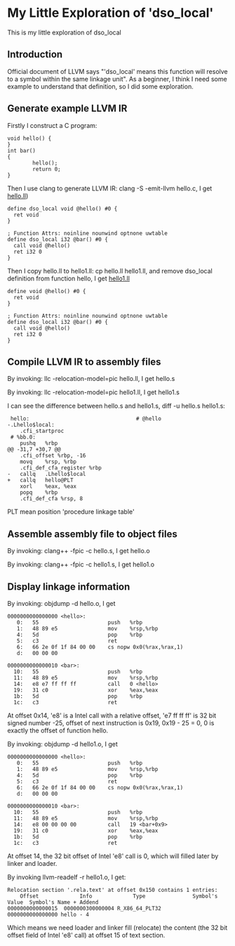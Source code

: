 # My Little Exploration of 'dso_local'
This is my little exploration of dso_local
## Introduction
Official document of LLVM says "'dso_local' means this function will resolve to a symbol within the same linkage unit". As a beginner, I think I need some example to understand that definition, so I did some exploration.
## Generate example LLVM IR
Firstly I construct a C program:

```
void hello() {
}
int bar()
{
        hello();
        return 0;
}
```

Then I use clang to generate LLVM IR: clang -S -emit-llvm hello.c, I get [hello.ll](examples/hello.ll))

```
define dso_local void @hello() #0 {
  ret void
}

; Function Attrs: noinline nounwind optnone uwtable
define dso_local i32 @bar() #0 {
  call void @hello()
  ret i32 0
}
```

Then I copy hello.ll to hello1.ll: cp hello.ll hello1.ll, and remove dso_local definition from function hello, I get [hello1.ll](examples/hello1.ll)


```
define void @hello() #0 {
  ret void
}

; Function Attrs: noinline nounwind optnone uwtable
define dso_local i32 @bar() #0 {
  call void @hello()
  ret i32 0
}
```
## Compile LLVM IR to assembly files
By invoking: llc  -relocation-model=pic hello.ll, I get hello.s

By invoking: llc  -relocation-model=pic hello1.ll, I get hello1.s

I can see the difference between hello.s and hello1.s, diff -u hello.s hello1.s:
```
 hello:                                  # @hello
-.Lhello$local:
 	.cfi_startproc
 # %bb.0:
 	pushq	%rbp
@@ -31,7 +30,7 @@
 	.cfi_offset %rbp, -16
 	movq	%rsp, %rbp
 	.cfi_def_cfa_register %rbp
-	callq	.Lhello$local
+	callq	hello@PLT
 	xorl	%eax, %eax
 	popq	%rbp
 	.cfi_def_cfa %rsp, 8
```
PLT mean position 'procedure linkage table' 
## Assemble assembly file to object files
By invoking: clang++ -fpic -c hello.s, I get hello.o

By invoking: clang++ -fpic -c hello1.s, I get hello1.o
## Display linkage information
By invoking: objdump -d hello.o, I get
```
0000000000000000 <hello>:
   0:	55                   	push   %rbp
   1:	48 89 e5             	mov    %rsp,%rbp
   4:	5d                   	pop    %rbp
   5:	c3                   	ret    
   6:	66 2e 0f 1f 84 00 00 	cs nopw 0x0(%rax,%rax,1)
   d:	00 00 00 

0000000000000010 <bar>:
  10:	55                   	push   %rbp
  11:	48 89 e5             	mov    %rsp,%rbp
  14:	e8 e7 ff ff ff       	call   0 <hello>
  19:	31 c0                	xor    %eax,%eax
  1b:	5d                   	pop    %rbp
  1c:	c3                   	ret  

```

At offset 0x14, 'e8' is a Intel call with a relative offset, 'e7 ff ff ff' is 32 bit signed number -25, 
offset of next instruction is 0x19, 0x19 - 25 = 0, 0 is exactly the offset of function hello.  

By invoking: objdump -d hello1.o, I get
```
0000000000000000 <hello>:
   0:	55                   	push   %rbp
   1:	48 89 e5             	mov    %rsp,%rbp
   4:	5d                   	pop    %rbp
   5:	c3                   	ret    
   6:	66 2e 0f 1f 84 00 00 	cs nopw 0x0(%rax,%rax,1)
   d:	00 00 00 

0000000000000010 <bar>:
  10:	55                   	push   %rbp
  11:	48 89 e5             	mov    %rsp,%rbp
  14:	e8 00 00 00 00       	call   19 <bar+0x9>
  19:	31 c0                	xor    %eax,%eax
  1b:	5d                   	pop    %rbp
  1c:	c3                   	ret 
```

At offset 14, the 32 bit offset of Intel 'e8' call is 0, which will filled later by linker and loader.

By invoking llvm-readelf -r hello1.o, I get:
```
Relocation section '.rela.text' at offset 0x150 contains 1 entries:
    Offset             Info             Type               Symbol's Value  Symbol's Name + Addend
0000000000000015  0000000300000004 R_X86_64_PLT32         0000000000000000 hello - 4
```

Which means we need loader and linker fill (relocate) the content (the 32 bit offset field of Intel 'e8' call) at offset 15 of text section.  
